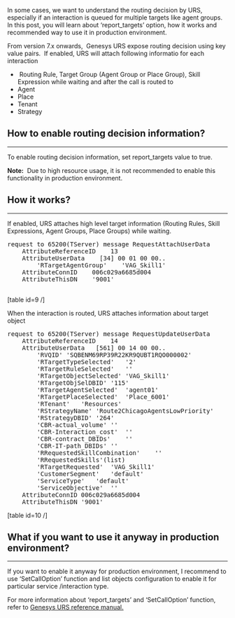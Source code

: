 
In some cases, we want to understand the routing decision by URS, especially if an interaction is queued for multiple targets like agent groups. In this post, you will learn about &#8216;report_targets&#8217; option, how it works and recommended way to use it in production environment.

From version 7.x onwards,  Genesys URS expose routing decision using key value pairs.  If enabled, URS will attach following informatio for each interaction

  *  Routing Rule, Target Group (Agent Group or Place Group), Skill Expression while waiting and after the call is routed to
  * Agent
  * Place
  * Tenant
  * Strategy

## How to enable routing decision information?

* * *

To enable routing decision information, set report_targets value to true.

**Note:**  Due to high resource usage, it is not recommended to enable this functionality in production environment.

## How it works?

* * *

If enabled, URS attaches high level target information (Routing Rules, Skill Expressions, Agent Groups, Place Groups) while waiting.

<pre class="lang:default decode:true" title="While Waiting">request to 65200(TServer) message RequestAttachUserData
    AttributeReferenceID    13
    AttributeUserData    [34] 00 01 00 00..
        'RTargetAgentGroup'    'VAG_Skill1'
    AttributeConnID    006c029a6685d004
    AttributeThisDN    '9001'

</pre>

[table id=9 /]

When the interaction is routed, URS attaches information about target object

<pre class="lang:default decode:true">request to 65200(TServer) message RequestUpdateUserData
	AttributeReferenceID	14
	AttributeUserData	[561] 00 14 00 00..
		'RVQID'	'SQBENM69RP39R22KR9QUBT1RQO000002'
		'RTargetTypeSelected'	'2'
		'RTargetRuleSelected'	''
		'RTargetObjectSelected'	'VAG_Skill1'
		'RTargetObjSelDBID'	'115'
		'RTargetAgentSelected'	'agent01'
		'RTargetPlaceSelected'	'Place_6001'
		'RTenant'	'Resources'
		'RStrategyName'	'Route2ChicagoAgentsLowPriority'
		'RStrategyDBID'	'264'
		'CBR-actual_volume'	''
		'CBR-Interaction_cost'	''
		'CBR-contract_DBIDs'	''
		'CBR-IT-path_DBIDs'	''
		'RRequestedSkillCombination'	''
		'RRequestedSkills'(list) 
		'RTargetRequested'	'VAG_Skill1'
		'CustomerSegment'	'default'
		'ServiceType'	'default'
		'ServiceObjective'	''
	AttributeConnID	006c029a6685d004
	AttributeThisDN	'9001'</pre>

[table id=10 /]

## What if you want to use it anyway in production environment?

* * *

If you want to enable it anyway for production environment, I recommend to use &#8216;SetCallOption&#8217; function and list objects configuration to enable it for particular service /interaction type.

For more information about &#8216;report_targets&#8217; and &#8216;SetCallOption&#8217; function, refer to [Genesys URS reference manual.](https://docs.genesys.com/Documentation)